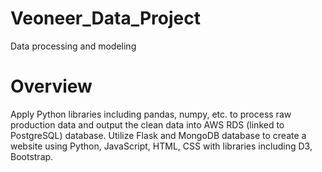 # Veoneer_Data_Project
Data processing and modeling
# Overview
Apply Python libraries including pandas, numpy, etc. to process raw production data and output the clean data into AWS RDS (linked to PostgreSQL) database. Utilize Flask and MongoDB database to create a website using Python, JavaScript, HTML, CSS with libraries including D3, Bootstrap.
